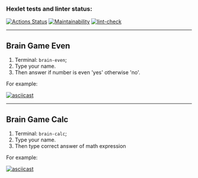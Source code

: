### Hexlet tests and linter status:
[![Actions Status](https://github.com/kasapvictor/frontend-project-lvl1/workflows/hexlet-check/badge.svg)](https://github.com/kasapvictor/frontend-project-lvl1/actions)
[![Maintainability](https://api.codeclimate.com/v1/badges/02728fed36404d35c845/maintainability)](https://codeclimate.com/github/kasapvictor/frontend-project-lvl1/maintainability)
[![lint-check](https://github.com/kasapvictor/frontend-project-lvl1/actions/workflows/lint-check.yml/badge.svg)](https://github.com/kasapvictor/frontend-project-lvl1/actions/workflows/lint-check.yml)

---

## Brain Game Even
1. Terminal: `brain-even`;
2. Type your name.
3. Then answer if number is even 'yes' otherwise 'no'.

For example:

[![asciicast](https://asciinema.org/a/96EeDfoCOHTlSySuIk3pJz6PP.svg)](https://asciinema.org/a/96EeDfoCOHTlSySuIk3pJz6PP)

---

## Brain Game Calc
1. Terminal: `brain-calc`;
2. Type your name.
3. Then type correct answer of math expression

For example:

[![asciicast](https://asciinema.org/a/PkYi7cnEZM0Kj81ZAoxa1NqXZ.svg)](https://asciinema.org/a/PkYi7cnEZM0Kj81ZAoxa1NqXZ)
